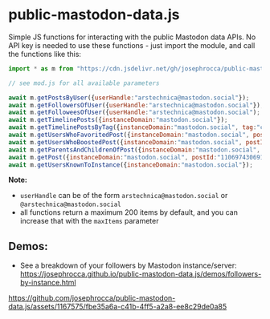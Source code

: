 # public-mastodon-data.js
Simple JS functions for interacting with the public Mastodon data APIs. No API key is needed to use these functions - just import the module, and call the functions like this:

```js
import * as m from "https://cdn.jsdelivr.net/gh/josephrocca/public-mastodon-data.js@0.0.3/mod.js";

// see mod.js for all available parameters

await m.getPostsByUser({userHandle:"arstechnica@mastodon.social"});
await m.getFollowersOfUser({userHandle:"arstechnica@mastodon.social"}); // users that follow this user
await m.getFolloweesOfUser({userHandle:"arstechnica@mastodon.social"); // users that this user follows
await m.getTimelinePosts({instanceDomain:"mastodon.social"});
await m.getTimelinePostsByTag({instanceDomain:"mastodon.social", tag:"cat"});
await m.getUsersWhoFavoritedPost({instanceDomain:"mastodon.social", postId:"110697430691266528"});
await m.getUsersWhoBoostedPost({instanceDomain:"mastodon.social", postId:"110697430691266528"});
await m.getParentsAndChildrenOfPost({instanceDomain:"mastodon.social", postId:"110697449558194709"});
await m.getPost({instanceDomain:"mastodon.social", postId:"110697430691266528"});
await m.getUsersKnownToInstance({instanceDomain:"mastodon.social"});
```

**Note:**
  * `userHandle` can be of the form `arstechnica@mastodon.social` or `@arstechnica@mastodon.social`
  * all functions return a maximum 200 items by default, and you can increase that with the `maxItems` parameter

## Demos:

 * See a breakdown of your followers by Mastodon instance/server: https://josephrocca.github.io/public-mastodon-data.js/demos/followers-by-instance.html




https://github.com/josephrocca/public-mastodon-data.js/assets/1167575/fbe35a6a-c41b-4ff5-a2a8-ee8c29de0a85



